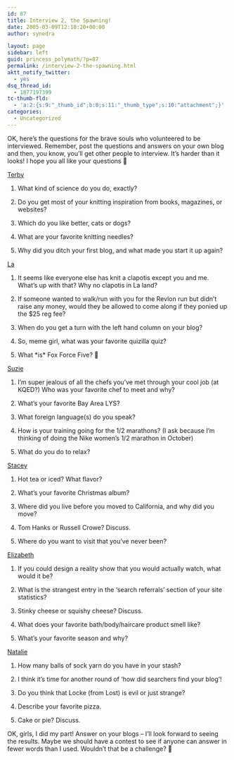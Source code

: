 ```yaml
---
id: 87
title: Interview 2, the Spawning!
date: 2005-03-09T12:10:20+00:00
author: synedra

layout: page
sidebar: left
guid: princess_polymath/?p=87
permalink: /interview-2-the-spawning.html
aktt_notify_twitter:
  - yes
dsq_thread_id:
  - 1877197399
tc-thumb-fld:
  - 'a:2:{s:9:"_thumb_id";b:0;s:11:"_thumb_type";s:10:"attachment";}'
categories:
  - Uncategorized
---
```

OK, here&#8217;s the questions for the brave souls who volunteered to be interviewed. Remember, post the questions and answers on your own blog and then, you know, you&#8217;ll get other people to interview. It&#8217;s harder than it looks! I hope you all like your questions 🙂
  
[Terby](http://terbyknits.blogspot.com/)
  
1. What kind of science do you do, exactly?
  
2. Do you get most of your knitting inspiration from books, magazines, or websites?
  
3. Which do you like better, cats or dogs?
  
4. What are your favorite knitting needles?
  
5. Why did you ditch your first blog, and what made you start it up again?
  
[La](http://www.knottygirls.com/jenlablog/)
  
1. It seems like everyone else has knit a clapotis except you and me. What&#8217;s up with that? Why no clapotis in La land?
  
2. If someone wanted to walk/run with you for the Revlon run but didn&#8217;t raise any money, would they be allowed to come along if they ponied up the $25 reg fee?
  
3. When do you get a turn with the left hand column on your blog?
  
4. So, meme girl, what was your favorite quizilla quiz?
  
5. What \*is\* Fox Force Five? 🙂
  
[Suzie](http://purlygates.blogspot.com/)
  
1. I&#8217;m super jealous of all the chefs you&#8217;ve met through your cool job (at KQED?) Who was your favorite chef to meet and why?
  
2. What&#8217;s your favorite Bay Area LYS?
  
3. What foreign language(s) do you speak?
  
4. How is your training going for the 1/2 marathons? (I ask because I&#8217;m thinking of doing the Nike women&#8217;s 1/2 marathon in October)
  
5. What do you do to relax?
  
[Stacey](http://staceyscornercafe.blogspot.com)
  
1. Hot tea or iced? What flavor?
  
2. What&#8217;s your favorite Christmas album?
  
3. Where did you live before you moved to California, and why did you move?
  
4. Tom Hanks or Russell Crowe? Discuss.
  
5. Where do you want to visit that you&#8217;ve never been?
  
[Elizabeth](http://www.threeolivemartini.blogspot.com/)
  
1. If you could design a reality show that you would actually watch, what would it be?
  
2. What is the strangest entry in the &#8216;search referrals&#8217; section of your site statistics?
  
3. Stinky cheese or squishy cheese? Discuss.
  
4. What does your favorite bath/body/haircare product smell like?
  
5. What&#8217;s your favorite season and why?
  
[Natalie](http://knitting.xaviermusketeer.com/)
  
1. How many balls of sock yarn do you have in your stash?
  
2. I think it&#8217;s time for another round of &#8216;how did searchers find your blog&#8217;!
  
3. Do you think that Locke (from Lost) is evil or just strange?
  
4. Describe your favorite pizza.
  
5. Cake or pie? Discuss.
  
OK, girls, I did my part! Answer on your blogs &#8211; I&#8217;ll look forward to seeing the results. Maybe we should have a contest to see if anyone can answer in fewer words than I used. Wouldn&#8217;t that be a challenge? 🙂
